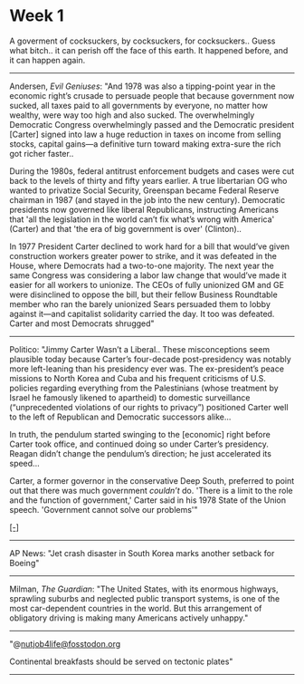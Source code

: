 # Week 1

A goverment of cocksuckers, by cocksuckers, for cocksuckers.. Guess
what bitch.. it can perish off the face of this earth. It happened
before, and it can happen again.

---

Andersen, *Evil Geniuses*: "And 1978 was also a tipping-point year in
the economic right’s crusade to persuade people that because
government now sucked, all taxes paid to all governments by everyone,
no matter how wealthy, were way too high and also sucked. The
overwhelmingly Democratic Congress overwhelmingly passed and the
Democratic president [Carter] signed into law a huge reduction in
taxes on income from selling stocks, capital gains—a definitive turn
toward making extra-sure the rich got richer faster..

During the 1980s, federal antitrust enforcement budgets and cases were
cut back to the levels of thirty and fifty years earlier. A true
libertarian OG who wanted to privatize Social Security, Greenspan
became Federal Reserve chairman in 1987 (and stayed in the job into
the new century). Democratic presidents now governed like liberal
Republicans, instructing Americans that 'all the legislation in the
world can’t fix what’s wrong with America' (Carter) and that 'the era
of big government is over' (Clinton)..

In 1977 President Carter declined to work hard for a bill that
would’ve given construction workers greater power to strike, and it
was defeated in the House, where Democrats had a two-to-one
majority. The next year the same Congress was considering a labor law
change that would’ve made it easier for all workers to unionize.  The
CEOs of fully unionized GM and GE were disinclined to oppose the bill,
but their fellow Business Roundtable member who ran the barely
unionized Sears persuaded them to lobby against it—and capitalist
solidarity carried the day. It too was defeated. Carter and most
Democrats shrugged"

---

Politico: "Jimmy Carter Wasn’t a Liberal.. These misconceptions seem
plausible today because Carter’s four-decade post-presidency was
notably more left-leaning than his presidency ever was. The
ex-president’s peace missions to North Korea and Cuba and his frequent
criticisms of U.S. policies regarding everything from the Palestinians
(whose treatment by Israel he famously likened to apartheid) to
domestic surveillance (“unprecedented violations of our rights to
privacy”) positioned Carter well to the left of Republican and
Democratic successors alike...

In truth, the pendulum started swinging to the [economic] right before
Carter took office, and continued doing so under Carter’s
presidency. Reagan didn’t change the pendulum’s direction; he just
accelerated its speed...

Carter, a former governor in the conservative Deep South, preferred to
point out that there was much government *couldn’t* do. 'There is a
limit to the role and the function of government,' Carter said in his
1978 State of the Union speech. 'Government cannot solve our
problems'"

[[-]](https://www.politico.com/news/magazine/2024/12/30/jimmy-carter-conservative-00084028)

---

AP News: "Jet crash disaster in South Korea marks another setback for
Boeing"

---

Milman, *The Guardian*: "The United States, with its enormous
highways, sprawling suburbs and neglected public transport systems, is
one of the most car-dependent countries in the world. But this
arrangement of obligatory driving is making many Americans actively
unhappy."

---

"@nutjob4life@fosstodon.org

Continental breakfasts should be served on tectonic plates"

---
